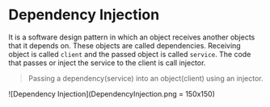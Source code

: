 
# **Dependency Injection**

It is a software design pattern in which an object receives another objects that it depends on. These objects are called dependencies. Receiving object is called `client` and the passed object is called `service`. The code that passes or inject the service to the client is call injector.

> Passing a dependency(service) into an object(client) using an injector.

![Dependency Injection](DependencyInjection.png = 150x150)

